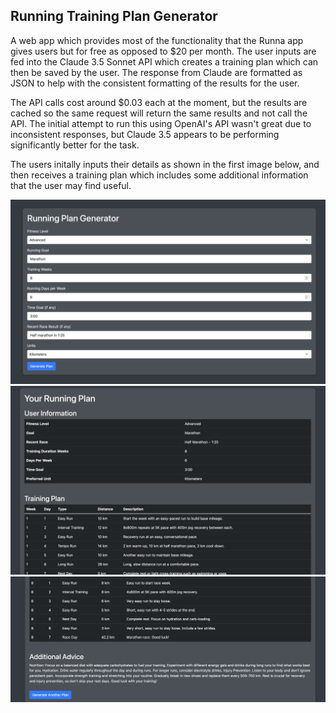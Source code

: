 ## Running Training Plan Generator

A web app which provides most of the functionality that the Runna app gives users but for free as opposed to $20 per month. The user inputs are fed into the Claude 3.5 Sonnet API which creates a training plan which can then be saved by the user. The response from Claude are formatted as JSON to help with the consistent formatting of the results for the user. 

The API calls cost around $0.03 each at the moment, but the results are cached so the same request will return the same results and not call the API. The initial attempt to run this using OpenAI's API wasn't great due to inconsistent responses, but Claude 3.5 appears to be performing significantly better for the task.

The users initally inputs their details as shown in the first image below, and then receives a training plan which includes some additional information that the user may find useful. 

![User Inputs](./assets/inputs.png)
![Training Plan](./assets/plan.png)
![Additional Advice](./assets/additional.png)
